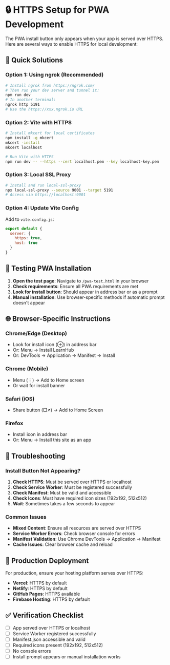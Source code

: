 # 🔒 HTTPS Setup for PWA Development

The PWA install button only appears when your app is served over HTTPS. Here are several ways to enable HTTPS for local development:

## 🚀 Quick Solutions

### Option 1: Using ngrok (Recommended)
```bash
# Install ngrok from https://ngrok.com/
# Then run your dev server and tunnel it:
npm run dev
# In another terminal:
ngrok http 5191
# Use the https://xxx.ngrok.io URL
```

### Option 2: Vite with HTTPS
```bash
# Install mkcert for local certificates
npm install -g mkcert
mkcert -install
mkcert localhost

# Run Vite with HTTPS
npm run dev -- --https --cert localhost.pem --key localhost-key.pem
```

### Option 3: Local SSL Proxy
```bash
# Install and run local-ssl-proxy
npx local-ssl-proxy --source 9001 --target 5191
# Access via https://localhost:9001
```

### Option 4: Update Vite Config
Add to `vite.config.js`:
```javascript
export default {
  server: {
    https: true,
    host: true
  }
}
```

## 🧪 Testing PWA Installation

1. **Open the test page**: Navigate to `/pwa-test.html` in your browser
2. **Check requirements**: Ensure all PWA requirements are met
3. **Look for install button**: Should appear in address bar or as a prompt
4. **Manual installation**: Use browser-specific methods if automatic prompt doesn't appear

## 🌐 Browser-Specific Instructions

### Chrome/Edge (Desktop)
- Look for install icon (⊕) in address bar
- Or: Menu → Install LearnHub
- Or: DevTools → Application → Manifest → Install

### Chrome (Mobile)
- Menu (⋮) → Add to Home screen
- Or wait for install banner

### Safari (iOS)
- Share button (□↗) → Add to Home Screen

### Firefox
- Install icon in address bar
- Or: Menu → Install this site as an app

## 🔧 Troubleshooting

### Install Button Not Appearing?
1. **Check HTTPS**: Must be served over HTTPS or localhost
2. **Check Service Worker**: Must be registered successfully
3. **Check Manifest**: Must be valid and accessible
4. **Check Icons**: Must have required icon sizes (192x192, 512x512)
5. **Wait**: Sometimes takes a few seconds to appear

### Common Issues
- **Mixed Content**: Ensure all resources are served over HTTPS
- **Service Worker Errors**: Check browser console for errors
- **Manifest Validation**: Use Chrome DevTools → Application → Manifest
- **Cache Issues**: Clear browser cache and reload

## 📱 Production Deployment

For production, ensure your hosting platform serves over HTTPS:
- **Vercel**: HTTPS by default
- **Netlify**: HTTPS by default  
- **GitHub Pages**: HTTPS available
- **Firebase Hosting**: HTTPS by default

## ✅ Verification Checklist

- [ ] App served over HTTPS or localhost
- [ ] Service Worker registered successfully
- [ ] Manifest.json accessible and valid
- [ ] Required icons present (192x192, 512x512)
- [ ] No console errors
- [ ] Install prompt appears or manual installation works
